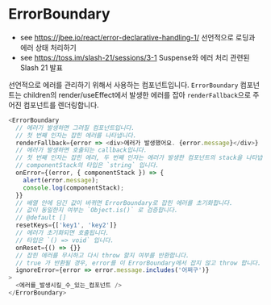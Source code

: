 # ErrorBoundary

- see https://jbee.io/react/error-declarative-handling-1/ 선언적으로 로딩과 에러 상태 처리하기
- see https://toss.im/slash-21/sessions/3-1 Suspense와 에러 처리 관련된 Slash 21 발표

선언적으로 에러를 관리하기 위해서 사용하는 컴포넌트입니다.
`ErrorBoundary` 컴포넌트는 children의 render/useEffect에서 발생한 에러를 잡아 `renderFallback`으로 주어진 컴포넌트를 렌더링합니다.

```typescript
<ErrorBoundary
  // 에러가 발생하면 그려질 컴포넌트입니다.
  // 첫 번째 인자는 잡힌 에러를 나타냅니다.
  renderFallback={error => <div>에러가 발생했어요. {error.message}</div>}
  // 에러가 발생하면 호출되는 callback입니다.
  // 첫 번째 인자는 잡힌 에러, 두 번째 인자는 에러가 발생한 컴포넌트의 stack을 나타냅니다.
  // componentStack의 타입은 `string` 입니다.
  onError={(error, { componentStack }) => {
    alert(error.message);
    console.log(componentStack);
  }}
  // 배열 안에 담긴 값이 바뀌면 ErrorBoundary로 잡힌 에러를 초기화합니다.
  // 값이 동일한지 여부는 `Object.is()` 로 검증합니다.
  // @default []
  resetKeys={['key1', 'key2']}
  // 에러가 초기화되면 호출됩니다.
  // 타입은 `() => void` 입니다.
  onReset={() => {}}
  // 잡힌 에러를 무시하고 다시 throw 할지 여부를 반환합니다.
  // true 가 반환될 경우, error를 이 ErrorBoundary에서 잡지 않고 throw 합니다.
  ignoreError={error => error.message.includes('어쩌구')}
>
  <에러를_발생시킬_수_있는_컴포넌트 />
</ErrorBoundary>
```
